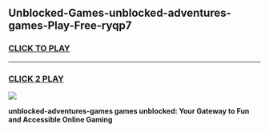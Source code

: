
## Unblocked-Games-unblocked-adventures-games-Play-Free-ryqp7
<h3>
<a href="https://premium76.site?title=unblocked-adventures-games&ref=10A">CLICK TO PLAY</a></h3>
<hr>

<h3>
<a href="https://premium76.site?title=unblocked-adventures-games&ref=10A">CLICK 2 PLAY</a>
  
</h3>

<a href="https://premium76.site?title=unblocked-adventures-games&ref=10A"><img src="https://clearcache.store/games.png"></a>


**unblocked-adventures-games games unblocked: Your Gateway to Fun and Accessible Online Gaming**
